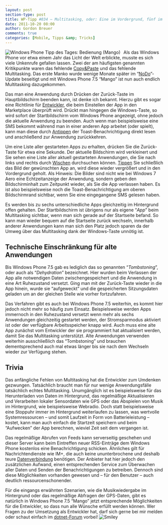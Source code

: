 ```yaml
---
layout: post
section-type: post
title: WP-Tipp #034 – Multitasking, oder: Eine im Vordergrund, fünf im Sinn
date: 2011-10-20 08:00
author: Gordon Breuer
comments: true
categories: [Mobile, Tipps &amp; Tricks]
---
```

<p><img style="margin: 0px 10px 0px 0px; display: inline; float: left" title="" alt="Windows Phone Tipp des Tages: Bedienung (Mango)" align="left" src="http://anheledirwp.blob.core.windows.net/wordpress/2011/10/bedienungmg.png" /></p>  <p>Als das Windows Phone vor etwa einem Jahr das Licht der Welt erblickte, musste es sich viele Unkenrufe gefallen lassen. Zwei der am häufigsten genannten Kritikpunkte waren das fehlende <a href="/post/2011/10/05/WP-Tipp-023-%E2%80%93-Tastatureingaben-leicht-gemacht-(2).aspx">Copy&amp;Paste</a> und das fehlende Multitasking. Das erste Manko wurde wenige Monate später im “<a title="Windows Phone Tipp des Tages #001" href="/post/2011/09/02/WP7-Tipp-001-%E2%80%93-Versionsunterschiede-und-Updates.aspx">NoDo</a>”-Update beseitigt und mit Windows Phone 7.5 “Mango” ist nun auch endlich Multitasking dazugekommen.</p>  <p>Das man eine Anwendung durch Drücken der Zurück-Taste im Hauptbildschirm beenden kann, ist denke ich bekannt. Hierzu gibt es sogar eine Richtlinie für <a href="http://dotnet-forum.de/forums/default.aspx?GroupID=32">Entwickler</a>, die beim Einstellen der App in den Marketplace überprüft wird. Drückt man hingegen die Windows-Taste, so wird sofort der Startbildschirm vom Windows Phone angezeigt, ohne jedoch die aktuelle Anwendung zu beenden. Auch wenn man beispielsweise eine SMS bekommt während man in einer anderen App arbeitet (oder spielt), kann man diese durch <a href="/post/2011/09/12/WP7-Tipp-007-%E2%80%93-Standard-Gesten.aspx">Antippen</a> der Toast-Benachrichtigung direkt lesen und anschließend zur Anwendung zurückkehren.</p>  <p>Um eine Liste aller gestarteten Apps zu erhalten, drücken Sie die Zurück-Taste für etwa eine Sekunde. Der aktuelle Bildschirm wird verkleinert und Sie sehen eine Liste aller aktuell gestarteten Anwendungen, die Sie nach links und rechts durch <a href="/post/2011/09/12/WP7-Tipp-007-%E2%80%93-Standard-Gesten.aspx">Wischen</a> durchsuchen können. <a href="/post/2011/09/12/WP7-Tipp-007-%E2%80%93-Standard-Gesten.aspx">Tippen</a> Sie schließlich das Bild der gewünschten App an, wird diese wieder vergrößert und in den Vordergrund geholt. Als Hinweis: Die Bilder sind nicht wie bei Windows 7 Aero eine Echtzeitanzeige der Anwendung, sondern geben den Bildschirminhalt zum Zeitpunkt wieder, als Sie die App verlassen haben. Es ist also beispielsweise noch die Toast-Benachrichtigung am oberen Bildschirmrand sichtbar, wenn Sie eine eingegangene SMS gelesen haben.</p>  <p>Es werden bis zu sechs unterschiedliche Apps gleichzeitig im Hintergrund offen gehalten. Der Startbildschirm ist übrigens nur als eigene “<em>App</em>” beim Multitasking sichtbar, wenn man sich gerade auf der Startseite befand. So kann man wieder bequem auf die Startseite zurück wechseln, innerhalb anderer Anwendungen kann man sich den Platz jedoch sparen da der Umweg über das Multitasking dank der Windows-Taste unnötig ist.</p>  <h2>Technische Einschränkung für alte Anwendungen</h2>  <p>Bis Windows Phone 7.5 gab es lediglich das so genannten “<em>Tombstoning</em>”, oder auch als “<em>Dehydration</em>” bezeichnet. Hier wurden beim Verlassen der App alle notwendigen Daten zwischengespeichert und die Anwendung in eine Art Ruhezustand versetzt. Ging man mit der Zurück-Taste wieder in die App hinein, wurde sie “aufgeweckt” und die gespeicherten Sitzungsdaten geladen um an der gleichen Stelle wie vorher fortzufahren.</p>  <p>Das Verfahren gibt es auch bei Windows Phone 7.5 weiterhin, es kommt hier jedoch nicht mehr so häufig zum Einsatz. Beispielsweise werden Apps immernoch in den Ruhezustand versetzt wenn mehr als sechs Anwendungen gleichzeitig gestartet werden, der Stromsparmodus aktiviert ist oder der verfügbare Arbeitsspeicher knapp wird. Auch muss eine alte App zunächst vom Entwickler der sie programmiert hat aktualisiert werden, damit Sie das Multitasking unterstützt. Alte Anwendungen verwenden weiterhin ausschließlich das “Tombstoning” und brauchen dementsprechend auch mal etwas länger bis sie nach dem Wechseln wieder zur Verfügung stehen.</p>  <h2>Trivia</h2>  <p>Das anfängliche Fehlen von Multitasking hat die Entwickler zum Umdenken gezwungen. Tatsächlich braucht man für nur wenige Anwendungsfälle tatsächlich echtes Multitasking. Unumgänglich ist es beispielsweise für das Herunterladen von Daten im Hintergrund, das regelmäßige Aktualisieren und Verarbeiten lokaler Sensordaten wie GPS oder das Abspielen von Musik im Hintergrund, wie beispielsweise Webradio. Doch statt beispielsweise eine Stoppuhr immer im Hintergrund weiterlaufen zu lassen, was wertvolle Systemressourcen – und somit Laufzeit in Form von Batterieleistung – kostet, kann man auch einfach die Startzeit speichern und beim “Aufwecken” der App berechnen, wieviel Zeit seit dem vergangen ist.</p>  <p>Das regelmäßige Abrufen von Feeds kann serverseitig geschehen und dieser Server kann beim Eintreffen neuer RSS-Einträge dem Windows Phone kostenlos eine Benachrichtigung schicken. Ähnliches gilt für Nachrichtendienste wie IM+, die auch keine ununterbrochene und deshalb teure <a href="/post/2011/10/07/WP-Tipp-025-&ndash;-Datenverbindungen.aspx">Datenverbindung</a> benötigen. Der Anbieter hat hier jedoch den zusätzlichen Aufwand, einen entsprechenden Service zum Überwachen aller Daten und Senden der Benachrichtigungen zu betreiben. Dennoch sind diese Möglichkeiten vorhanden gewesen und – für den Benutzer – auch deutlich ressourcenschonender.</p>  <p>Für die eingangs erwähnten Szenarien, wie die Musikwiedergabe im Hintergrund oder das regelmäßige Abfragen der GPS-Daten, gibt es natürlich in Windows Phone 7.5 “Mango” jetzt entsprechende Möglichkeiten für die Entwickler, so dass nun alle Wünsche erfüllt werden können. Wer Fragen zu der Umsetzung als Entwickler hat, darf sich gerne bei mir melden oder schaut einfach im <a href="http://dotnet-forum.de">dotnet-Forum</a> vorbei! <img style="border-bottom-style: none; border-left-style: none; border-top-style: none; border-right-style: none" class="wlEmoticon wlEmoticon-smile" alt="Smiley" src="http://anheledirwp.blob.core.windows.net/wordpress/2011/10/wlEmoticon-smile4.png" /></p>
